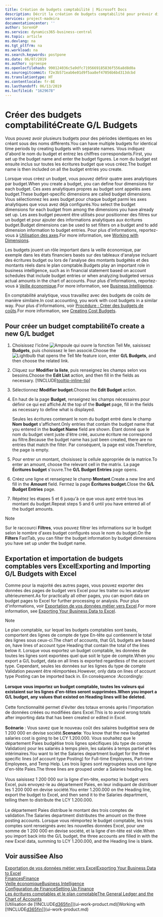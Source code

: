 ```yaml
---
title: Création de budgets comptabilité | Microsoft Docs
description: Décrit la création de budgets comptabilité pour prévoir différentes activités financières et affecter des axes analytiques à des fins de veille économique.
services: project-madeira
documentationcenter: ''
author: SorenGP
ms.service: dynamics365-business-central
ms.topic: article
ms.devlang: na
ms.tgt_pltfrm: na
ms.workload: na
ms.search.keywords: postpone
ms.date: 06/07/2019
ms.author: sgroespe
ms.openlocfilehash: 990124036c5a9dfc7195669185836f556a8d8d0a
ms.sourcegitcommit: f2e3b571eab6e01d9f5aa8ef47056b6bd313dcbd
ms.translationtype: HT
ms.contentlocale: fr-BE
ms.lasthandoff: 06/13/2019
ms.locfileid: "1629678"
---
```

# <a name="create-gl-budgets"></a><span data-ttu-id="1b4a6-103">Créer des budgets comptabilité</span><span class="sxs-lookup"><span data-stu-id="1b4a6-103">Create G/L Budgets</span></span>
<span data-ttu-id="1b4a6-104">Vous pouvez avoir plusieurs budgets pour des périodes identiques en les créant sous des noms différents.</span><span class="sxs-lookup"><span data-stu-id="1b4a6-104">You can have multiple budgets for identical time periods by creating budgets with separate names.</span></span> <span data-ttu-id="1b4a6-105">Vous indiquez d'abord le nom du budget et entrez les chiffres correspondants.</span><span class="sxs-lookup"><span data-stu-id="1b4a6-105">First, you set up the budget name and enter the budget figures.</span></span> <span data-ttu-id="1b4a6-106">Le nom du budget est ensuite inclus sur toutes les écritures budget que vous créez.</span><span class="sxs-lookup"><span data-stu-id="1b4a6-106">The budget name is then included on all the budget entries you create.</span></span>  

<span data-ttu-id="1b4a6-107">Lorsque vous créez un budget, vous pouvez définir quatre axes analytiques par budget.</span><span class="sxs-lookup"><span data-stu-id="1b4a6-107">When you create a budget, you can define four dimensions for each budget.</span></span> <span data-ttu-id="1b4a6-108">Ces axes analytiques propres au budget sont appelés axes budget.</span><span class="sxs-lookup"><span data-stu-id="1b4a6-108">These budget-specific dimensions are called budget dimensions.</span></span> <span data-ttu-id="1b4a6-109">Vous sélectionnez les axes budget pour chaque budget parmi les axes analytiques que vous avez déjà configurés.</span><span class="sxs-lookup"><span data-stu-id="1b4a6-109">You select the budget dimensions for each budget from among the dimensions you have already set up.</span></span> <span data-ttu-id="1b4a6-110">Les axes budget peuvent être utilisés pour positionner des filtres sur un budget et pour ajouter des informations analytiques aux écritures budget.</span><span class="sxs-lookup"><span data-stu-id="1b4a6-110">Budget dimensions can be used to set filters on a budget and to add dimension information to budget entries.</span></span> <span data-ttu-id="1b4a6-111">Pour plus d'informations, reportez-vous à [Utilisation des axes](finance-dimensions.md).</span><span class="sxs-lookup"><span data-stu-id="1b4a6-111">For more information, see [Working with Dimensions](finance-dimensions.md).</span></span>

<span data-ttu-id="1b4a6-112">Les budgets jouent un rôle important dans la veille économique, par exemple dans les états financiers basés sur des tableaux d'analyse incluant des écritures budget ou lors de l'analyse des montants budgétés et des montants réels dans le plan comptable.</span><span class="sxs-lookup"><span data-stu-id="1b4a6-112">Budgets play an important role in business intelligence, such as in financial statement based on account schedules that include budget entries or when analyzing budgeted versus actual amounts in the chart of accounts.</span></span> <span data-ttu-id="1b4a6-113">Pour plus d'informations, reportez-vous à [Veille économique](bi.md).</span><span class="sxs-lookup"><span data-stu-id="1b4a6-113">For more information, see [Business Intelligence](bi.md).</span></span>

<span data-ttu-id="1b4a6-114">En comptabilité analytique, vous travaillez avec des budgets de coûts de manière similaire.</span><span class="sxs-lookup"><span data-stu-id="1b4a6-114">In cost accounting, you work with cost budgets in a similar way.</span></span> <span data-ttu-id="1b4a6-115">Pour plus d'informations, voir [Procédure : Créer des budgets de coûts](finance-create-cost-budgets.md).</span><span class="sxs-lookup"><span data-stu-id="1b4a6-115">For more information, see [Creating Cost Budgets](finance-create-cost-budgets.md).</span></span>    

## <a name="to-create-a-new-gl-budget"></a><span data-ttu-id="1b4a6-116">Pour créer un budget comptabilité</span><span class="sxs-lookup"><span data-stu-id="1b4a6-116">To create a new G/L budget</span></span>  
1. <span data-ttu-id="1b4a6-117">Choisissez l'icône ![Ampoule qui ouvre la fonction Tell Me](media/ui-search/search_small.png "Dites-moi ce que vous voulez faire"), saisissez **Budgets**, puis choisissez le lien associé.</span><span class="sxs-lookup"><span data-stu-id="1b4a6-117">Choose the ![Lightbulb that opens the Tell Me feature](media/ui-search/search_small.png "Tell me what you want to do") icon, enter **G/L Budgets**, and then choose the related link.</span></span>  
2. <span data-ttu-id="1b4a6-118">Cliquez sur **Modifier la liste**, puis renseignez les champs selon vos besoins.</span><span class="sxs-lookup"><span data-stu-id="1b4a6-118">Choose the **Edit List** action, and then fill in the fields as necessary.</span></span> [!INCLUDE[tooltip-inline-tip](includes/tooltip-inline-tip_md.md)]  
3. <span data-ttu-id="1b4a6-119">Sélectionnez **Modifier budget**.</span><span class="sxs-lookup"><span data-stu-id="1b4a6-119">Choose the **Edit Budget** action.</span></span>
4. <span data-ttu-id="1b4a6-120">En haut de la page **Budget**, renseignez les champs nécessaires pour définir ce qui est affiché.</span><span class="sxs-lookup"><span data-stu-id="1b4a6-120">At the top of the **Budget** page, fill in the fields as necessary to define what is displayed.</span></span>  

    <span data-ttu-id="1b4a6-121">Seules les écritures contenant le nom du budget entré dans le champ **Nom budget** s'affichent.</span><span class="sxs-lookup"><span data-stu-id="1b4a6-121">Only entries that contain the budget name that you entered in the **budget Name** field are shown.</span></span> <span data-ttu-id="1b4a6-122">Étant donné que le nom du budget vient juste d'être créé, aucune écriture ne correspond au filtre.</span><span class="sxs-lookup"><span data-stu-id="1b4a6-122">Because the budget name has just been created, there are no entries that match the filter.</span></span> <span data-ttu-id="1b4a6-123">Par conséquent, la page est vide.</span><span class="sxs-lookup"><span data-stu-id="1b4a6-123">Therefore, the page is empty.</span></span>  
5. <span data-ttu-id="1b4a6-124">Pour entrer un montant, choisissez la cellule appropriée de la matrice.</span><span class="sxs-lookup"><span data-stu-id="1b4a6-124">To enter an amount, choose the relevant cell in the matrix.</span></span> <span data-ttu-id="1b4a6-125">La page **Écritures budget** s'ouvre.</span><span class="sxs-lookup"><span data-stu-id="1b4a6-125">The **G/L Budget Entries** page opens.</span></span>  
6. <span data-ttu-id="1b4a6-126">Créez une ligne et renseignez le champ **Montant**.</span><span class="sxs-lookup"><span data-stu-id="1b4a6-126">Create a new line and fill in the **Amount** field.</span></span> <span data-ttu-id="1b4a6-127">Fermez la page **Écritures budget**.</span><span class="sxs-lookup"><span data-stu-id="1b4a6-127">Close the **G/L Budget Entries** page.</span></span>  
7. <span data-ttu-id="1b4a6-128">Répétez les étapes 5 et 6 jusqu'à ce que vous ayez entré tous les montant du budget.</span><span class="sxs-lookup"><span data-stu-id="1b4a6-128">Repeat steps 5 and 6 until you have entered all of the budget amounts.</span></span>  

> [!NOTE]  
>  <span data-ttu-id="1b4a6-129">Sur le raccourci **Filtres**, vous pouvez filtrer les informations sur le budget selon le nombre d'axes budget configurés sous le nom du budget.</span><span class="sxs-lookup"><span data-stu-id="1b4a6-129">On the **Filters** FastTab, you can filter the budget information by budget dimensions you have set up under the budget name.</span></span>

## <a name="exporting-and-importing-gl-budgets-with-excel"></a><span data-ttu-id="1b4a6-130">Exportation et importation de budgets comptables vers Excel</span><span class="sxs-lookup"><span data-stu-id="1b4a6-130">Exporting and Importing G/L Budgets with Excel</span></span>
<span data-ttu-id="1b4a6-131">Comme pour la majorité des autres pages, vous pouvez exporter des données des pages de budget vers Excel pour les traiter ou les analyser ultérieurement.</span><span class="sxs-lookup"><span data-stu-id="1b4a6-131">As for practically all other pages, you can export data on budget pages to Excel for further processing or analysis.</span></span> <span data-ttu-id="1b4a6-132">Pour plus d'informations, voir [Exportation de vos données métier vers Excel](about-export-data.md).</span><span class="sxs-lookup"><span data-stu-id="1b4a6-132">For more information, see [Exporting Your Business Data to Excel](about-export-data.md).</span></span>

> [!NOTE]
> <span data-ttu-id="1b4a6-133">Le plan comptable, sur lequel les budgets comptables sont basés, comportent des lignes de compte de type En-tête qui contiennent le total des lignes sous ceux-ci.</span><span class="sxs-lookup"><span data-stu-id="1b4a6-133">The chart of accounts, that G/L budgets are based on, have lines of account type Heading that contain the total of the lines below it.</span></span> <span data-ttu-id="1b4a6-134">Lorsque vous exportez un budget comptable, les données de toutes les lignes sont exportées quel que soit le type de compte.</span><span class="sxs-lookup"><span data-stu-id="1b4a6-134">When you export a G/L budget, data on all lines is exported regardless of the account type.</span></span> <span data-ttu-id="1b4a6-135">Cependant, seules les données sur les lignes du type de compte Validation peuvent être réimportées.</span><span class="sxs-lookup"><span data-stu-id="1b4a6-135">However, only data on lines of account type Posting can be imported back in.</span></span> <span data-ttu-id="1b4a6-136">En conséquence :</span><span class="sxs-lookup"><span data-stu-id="1b4a6-136">Accordingly:</span></span> <br /><br /> <span data-ttu-id="1b4a6-137">**Lorsque vous importez un budget comptable, toutes les valeurs qui existaient sur les lignes d'en-têtes seront supprimées.**</span><span class="sxs-lookup"><span data-stu-id="1b4a6-137">**When you import a G/L budget, any values that existed on Heading lines will be deleted.**</span></span> <br /><br /> <span data-ttu-id="1b4a6-138">Cette fonctionnalité permet d'éviter des totaux erronés après l'importation de données créées ou modifiées dans Excel.</span><span class="sxs-lookup"><span data-stu-id="1b4a6-138">This is to avoid wrong totals after importing data that has been created or edited in Excel.</span></span><br /><br /> <span data-ttu-id="1b4a6-139">**Scénario** : Vous savez que le nouveau coût des salaires budgétisé sera de 1 200 000 en devise société.</span><span class="sxs-lookup"><span data-stu-id="1b4a6-139">**Scenario**: You know that the new budgeted salaries cost is going to be LCY 1.200.000.</span></span> <span data-ttu-id="1b4a6-140">Vous souhaitez que le département Paies budgétise trois lignes spécifiques (du type de compte Validation) pour les salariés à temps plein, les salariés à temps partiel et les intérimaires.</span><span class="sxs-lookup"><span data-stu-id="1b4a6-140">You want to let the Salaries department budget for the three specific lines (of account type Posting) for Full-time Employees, Part-time Employees, and Temp Help.</span></span> <span data-ttu-id="1b4a6-141">Les trois lignes sont regroupées sous une ligne d'en-tête Paies.</span><span class="sxs-lookup"><span data-stu-id="1b4a6-141">The three lines are grouped under a Salaries heading line.</span></span><br /><br /><span data-ttu-id="1b4a6-142">Vous saisissez 1 200 000 sur la ligne d'en-tête, exportez le budget vers Excel, puis envoyez-le au département Paies, en leur indiquant de distribuer les 1 200 000 en devise société.</span><span class="sxs-lookup"><span data-stu-id="1b4a6-142">You enter 1.200.000 on the Heading line, export the budget to Excel, and then send it to the Salaries department, telling them to distribute the LCY 1.200.000.</span></span><br /><br /> <span data-ttu-id="1b4a6-143">Le département Paies distribue le montant des trois comptes de validation.</span><span class="sxs-lookup"><span data-stu-id="1b4a6-143">The Salaries department distributes the amount on the three posting accounts.</span></span> <span data-ttu-id="1b4a6-144">Lorsque vous réimportez le budget comptable, les trois comptes sont renseignés avec les nouvelles données Excel, pour une somme de 1 200 000 en devise société, et la ligne d'en-tête est vide.</span><span class="sxs-lookup"><span data-stu-id="1b4a6-144">When you import back into the G/L budget, the three accounts are filled in with the new Excel data, summing to LCY 1.200.000, and the Heading line is blank.</span></span>

## <a name="see-also"></a><span data-ttu-id="1b4a6-145">Voir aussi</span><span class="sxs-lookup"><span data-stu-id="1b4a6-145">See Also</span></span>
[<span data-ttu-id="1b4a6-146">Exportation de vos données métier vers Excel</span><span class="sxs-lookup"><span data-stu-id="1b4a6-146">Exporting Your Business Data to Excel</span></span>](about-export-data.md)  
[<span data-ttu-id="1b4a6-147">Finances</span><span class="sxs-lookup"><span data-stu-id="1b4a6-147">Finance</span></span>](finance.md)  
[<span data-ttu-id="1b4a6-148">Veille économique</span><span class="sxs-lookup"><span data-stu-id="1b4a6-148">Business Intelligence</span></span>](bi.md)  
[<span data-ttu-id="1b4a6-149">Configuration de Finance</span><span class="sxs-lookup"><span data-stu-id="1b4a6-149">Setting Up Finance</span></span>](finance-setup-finance.md)  
[<span data-ttu-id="1b4a6-150">Les écritures comptables et le plan comptable</span><span class="sxs-lookup"><span data-stu-id="1b4a6-150">The General Ledger and the Chart of Accounts</span></span>](finance-general-ledger.md)  
<span data-ttu-id="1b4a6-151">[Utilisation de [!INCLUDE[d365fin](includes/d365fin_md.md)]](ui-work-product.md)</span><span class="sxs-lookup"><span data-stu-id="1b4a6-151">[Working with [!INCLUDE[d365fin](includes/d365fin_md.md)]](ui-work-product.md)</span></span>  
